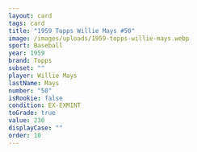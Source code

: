 ```yaml
---
layout: card
tags: card
title: "1959 Topps Willie Mays #50"
image: /images/uploads/1959-topps-willie-mays.webp
sport: Baseball
year: 1959
brand: Topps
subset: ""
player: Willie Mays
lastName: Mays
number: "50"
isRookie: false
condition: EX-EXMINT
toGrade: true
value: 230
displayCase: ""
order: 10
---
```


